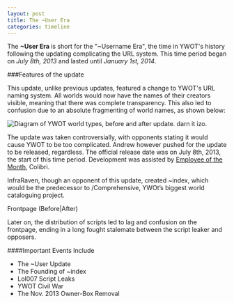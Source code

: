 ```yaml
---
layout: post
title: The ~User Era
categories: timeline
---
```


The **~User Era** is short for the "~Username Era", the time in YWOT's history following the updating complicating the URL system. This time period began on *July 8th, 2013* and lasted until *January 1st, 2014*.

###Features of the update

This update, unlike previous updates, featured a change to YWOT's URL naming system. All worlds would now have the names of their creators visible, meaning that there was complete transparency. This also led to confusion due to an absolute fragmenting of world names, as shown below:

![Diagram of YWOT world types, before and after update. darn it izo.](https://raw.github.com/ywothistory/ywothistory.github.io/master/images/worldupdate.png)

The update was taken controversially, with opponents stating it would cause YWOT to be too complicated. Andrew however pushed for the update to be released, regardless. The official release date was on July 8th, 2013, the start of this time period. Development was assisted by [Employee of the Month](youtube.com), Colibri.

InfraRaven, though an opponent of this update, created ~index, which would be the predecessor to /Comprehensive, YWOt’s biggest world cataloguing project.

Frontpage (Before|After)

Later on, the distribution of scripts led to lag and confusion on the frontpage, ending in a long fought stalemate between the script leaker and opposers.

####Important Events Include
- The ~User Update
- The Founding of ~index
- Lol007 Script Leaks
- YWOT Civil War
- The Nov. 2013 Owner-Box Removal
